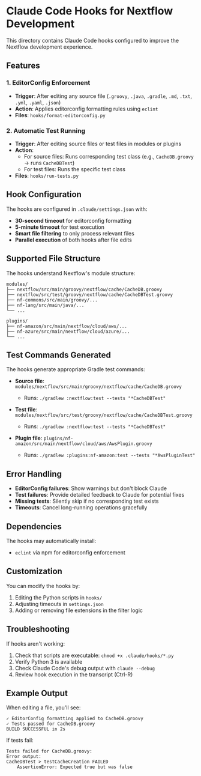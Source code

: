 # Claude Code Hooks for Nextflow Development

This directory contains Claude Code hooks configured to improve the Nextflow development experience.

## Features

### 1. EditorConfig Enforcement
- **Trigger**: After editing any source file (`.groovy`, `.java`, `.gradle`, `.md`, `.txt`, `.yml`, `.yaml`, `.json`)
- **Action**: Applies editorconfig formatting rules using `eclint`
- **Files**: `hooks/format-editorconfig.py`

### 2. Automatic Test Running
- **Trigger**: After editing source files or test files in modules or plugins
- **Action**:
  - For source files: Runs corresponding test class (e.g., `CacheDB.groovy` → runs `CacheDBTest`)
  - For test files: Runs the specific test class
- **Files**: `hooks/run-tests.py`

## Hook Configuration

The hooks are configured in `.claude/settings.json` with:
- **30-second timeout** for editorconfig formatting
- **5-minute timeout** for test execution
- **Smart file filtering** to only process relevant files
- **Parallel execution** of both hooks after file edits

## Supported File Structure

The hooks understand Nextflow's module structure:

```
modules/
├── nextflow/src/main/groovy/nextflow/cache/CacheDB.groovy
├── nextflow/src/test/groovy/nextflow/cache/CacheDBTest.groovy
├── nf-commons/src/main/groovy/...
├── nf-lang/src/main/java/...
└── ...

plugins/
├── nf-amazon/src/main/nextflow/cloud/aws/...
├── nf-azure/src/main/nextflow/cloud/azure/...
└── ...
```

## Test Commands Generated

The hooks generate appropriate Gradle test commands:

- **Source file**: `modules/nextflow/src/main/groovy/nextflow/cache/CacheDB.groovy`
  - Runs: `./gradlew :nextflow:test --tests "*CacheDBTest"`

- **Test file**: `modules/nextflow/src/test/groovy/nextflow/cache/CacheDBTest.groovy`
  - Runs: `./gradlew :nextflow:test --tests "*CacheDBTest"`

- **Plugin file**: `plugins/nf-amazon/src/main/nextflow/cloud/aws/AwsPlugin.groovy`
  - Runs: `./gradlew :plugins:nf-amazon:test --tests "*AwsPluginTest"`

## Error Handling

- **EditorConfig failures**: Show warnings but don't block Claude
- **Test failures**: Provide detailed feedback to Claude for potential fixes
- **Missing tests**: Silently skip if no corresponding test exists
- **Timeouts**: Cancel long-running operations gracefully

## Dependencies

The hooks may automatically install:
- `eclint` via npm for editorconfig enforcement

## Customization

You can modify the hooks by:
1. Editing the Python scripts in `hooks/`
2. Adjusting timeouts in `settings.json`
3. Adding or removing file extensions in the filter logic

## Troubleshooting

If hooks aren't working:
1. Check that scripts are executable: `chmod +x .claude/hooks/*.py`
2. Verify Python 3 is available
3. Check Claude Code's debug output with `claude --debug`
4. Review hook execution in the transcript (Ctrl-R)

## Example Output

When editing a file, you'll see:
```
✓ EditorConfig formatting applied to CacheDB.groovy
✓ Tests passed for CacheDB.groovy
BUILD SUCCESSFUL in 2s
```

If tests fail:
```
Tests failed for CacheDB.groovy:
Error output:
CacheDBTest > testCacheCreation FAILED
    AssertionError: Expected true but was false
```